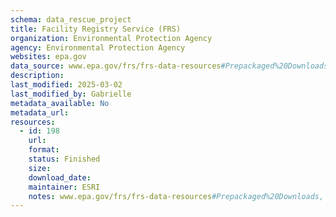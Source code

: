 ```yaml
---
schema: data_rescue_project 
title: Facility Registry Service (FRS)
organization: Environmental Protection Agency
agency: Environmental Protection Agency
websites: epa.gov
data_source: www.epa.gov/frs/frs-data-resources#Prepackaged%20Downloads
description: 
last_modified: 2025-03-02
last_modified_by: Gabrielle
metadata_available: No
metadata_url: 
resources:
  - id: 198
    url: 
    format: 
    status: Finished
    size: 
    download_date: 
    maintainer: ESRI
    notes: www.epa.gov/frs/frs-data-resources#Prepackaged%20Downloads,  www.epa.gov/frs
---
```

